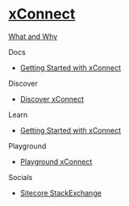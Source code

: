 # [xConnect]()

[What and Why]()

Docs

 - [Getting Started with xConnect](https://doc.sitecore.com/en/developers/101/sitecore-experience-platform/getting-started-with-xconnect.html)

Discover

 - [Discover xConnect]()

Learn

 - [Getting Started with xConnect](https://doc.sitecore.com/en/developers/101/sitecore-experience-platform/getting-started-with-xconnect.html)

Playground

 - [Playground xConnect]()

Socials

- [Sitecore StackExchange](https://sitecore.stackexchange.com/questions/tagged/xconnect)

